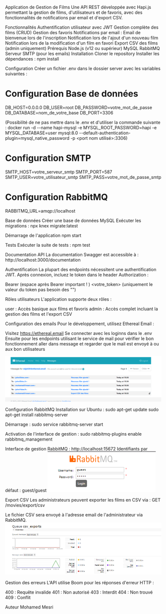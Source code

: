 Application de Gestion de Films
Une API REST développée avec Hapi.js permettant la gestion de films, d'utilisateurs et de favoris, avec des fonctionnalités de notifications par email et d'export CSV.

Fonctionnalités
Authentification utilisateur avec JWT
Gestion complète des films (CRUD)
Gestion des favoris
Notifications par email :
Email de bienvenue lors de l'inscription
Notification lors de l'ajout d'un nouveau film
Notification lors de la modification d'un film en favori
Export CSV des films (admin uniquement)
Prérequis
Node.js (v12 ou supérieur)
MySQL
RabbitMQ
Serveur SMTP (pour les emails)
Installation
Cloner le repository
Installer les dépendances :
npm install

Configuration
Créer un fichier .env dans le dossier server avec les variables suivantes :
# Configuration Base de données
DB_HOST=0.0.0.0
DB_USER=root
DB_PASSWORD=votre_mot_de_passe
DB_DATABASE=nom_de_votre_base
DB_PORT=3306

(Possibilité de ne pas mettre dans le .env et d'utiliser la commande suivante : docker run -d --name hapi-mysql -e MYSQL_ROOT_PASSWORD=hapi -e MYSQL_DATABASE=user mysql:8.0 --default-authentication-plugin=mysql_native_password -p <port nom utilisé>:3306)

# Configuration SMTP
SMTP_HOST=votre_serveur_smtp
SMTP_PORT=587
SMTP_USER=votre_utilisateur_smtp
SMTP_PASS=votre_mot_de_passe_smtp

# Configuration RabbitMQ
RABBITMQ_URL=amqp://localhost


Base de données
Créer une base de données MySQL
Exécuter les migrations :
npx knex migrate:latest

Démarrage de l'application
npm start

Tests
Exécuter la suite de tests :
npm test


Documentation API
La documentation Swagger est accessible à : http://localhost:3000/documentation


Authentification
La plupart des endpoints nécessitent une authentification JWT. Après connexion, incluez le token dans le header Authorization :

Bearer (espace après Bearer important ! ) <votre_token> (uniquement le valeur du token pas besoin des "")

Rôles utilisateurs
L'application supporte deux rôles :

user : Accès basique aux films et favoris
admin : Accès complet incluant la gestion des films et l'export CSV

Configuration des emails
Pour le développement, utilisez Ethereal Email :

Visitez https://ethereal.email
Se connecter avec les loginns dans le .env
Ensuite pour les endpoints utilisant le service de mail pour vérifier le bon fonctionnement aller dans message et regarder que le mail est envoyé à ou aux bon utilisateurs

![alt text](image-7.png)

Configuration RabbitMQ
Installation sur Ubuntu :
sudo apt-get update
sudo apt-get install rabbitmq-server

Démarrage :
sudo service rabbitmq-server start

Activation de l'interface de gestion :
sudo rabbitmq-plugins enable rabbitmq_management

Interface de gestion RabbitMQ :
http://localhost:15672
Identifiants par défaut : guest/guest
![alt text](image-5.png)

Export CSV
Les administrateurs peuvent exporter les films en CSV via :
GET /movies/export/csv

Le fichier CSV sera envoyé à l'adresse email de l'administrateur via RabbitMQ.
![alt text](image-6.png)

Gestion des erreurs
L'API utilise Boom pour les réponses d'erreur HTTP :

400 : Requête invalide
401 : Non autorisé
403 : Interdit
404 : Non trouvé
409 : Conflit

Auteur
Mohamed Mesri